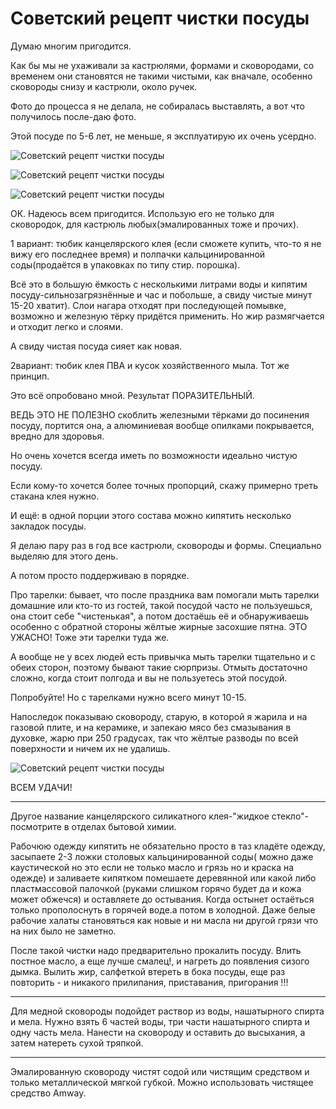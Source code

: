 # Советский рецепт чистки посуды
Думаю многим пригодится.

Как бы мы не ухаживали за кастрюлями, формами и сковородами, со временем они становятся не такими чистыми, как вначале, особенно сковороды снизу и кастрюли, около ручек.

Фото до процесса я не делала, не собиралась выставлять, а вот что получилось после-даю фото.

Этой посуде по 5-6 лет, не меньше, я эксплуатирую их очень усердно.

![Советский рецепт чистки посуды](/images/Houseworks/Clearing/chistka_posuda-01.jpg 'Советский рецепт чистки посуды')

![Советский рецепт чистки посуды](/images/Houseworks/Clearing/chistka_posuda-02.jpg 'Советский рецепт чистки посуды')

![Советский рецепт чистки посуды](/images/Houseworks/Clearing/chistka_posuda-03.jpg 'Советский рецепт чистки посуды')

ОК. Надеюсь всем пригодится. Использую его не только для сковородок, для кастрюль любых(эмалированных тоже и прочих).

1 вариант: тюбик канцелярского клея (если сможете купить, что-то я не вижу его последнее время) и полпачки кальцинированной соды(продаётся в упаковках по типу стир. порошка).

Всё это в большую ёмкость  с несколькими литрами воды и кипятим посуду-сильнозагрязнённые и час и побольше, а свиду чистые минут 15-20 хватит). Слои нагара отходят при последующей помывке, возможно и железную тёрку придётся применить. Но жир размягчается и отходит легко и слоями.

А свиду чистая посуда сияет как новая.

2вариант: тюбик клея ПВА и кусок хозяйственного мыла. Тот же принцип.

Это всё опробовано мной. Результат ПОРАЗИТЕЛЬНЫЙ.

ВЕДЬ ЭТО НЕ ПОЛЕЗНО скоблить железными тёрками до посинения посуду, портится она, а алюминиевая вообще опилками покрывается, вредно для здоровья.

Но очень хочется всегда иметь по возможности идеально чистую посуду.

Если кому-то хочется более точных пропорций, скажу примерно треть стакана клея нужно.

И ещё: в одной порции этого состава можно кипятить несколько закладок посуды.

Я делаю пару раз в год все кастрюли, сковороды и формы. Специально выделяю для этого день.

А потом просто поддерживаю в порядке.

Про тарелки: бывает, что после праздника вам помогали мыть тарелки домашние или кто-то из гостей, такой посудой часто не пользуешься, она стоит себе "чистенькая", а потом достаёшь её и обнаруживаешь особенно с обратной стороны жёлтые жирные засохшие пятна. ЭТО УЖАСНО! Тоже эти тарелки туда же.

А вообще не у всех людей есть привычка мыть тарелки тщательно и с обеих сторон, поэтому бывают такие сюрпризы. Отмыть достаточно сложно, когда стоит полгода и вы не пользуетесь этой посудой.

Попробуйте! Но с тарелками нужно всего минут 10-15.

Напоследок показываю сковороду, старую, в которой я жарила и на газовой плите, и на керамике, и запекаю мясо без смазывания в духовке, жарю при 250 градусах, так что жёлтые разводы по всей поверхности и ничем их не удалишь.

![Советский рецепт чистки посуды](/images/Houseworks/Clearing/chistka_posuda-04.jpg 'Советский рецепт чистки посуды')

ВСЕМ УДАЧИ!

-----
Другое название канцелярского силикатного клея-"жидкое стекло"-посмотрите в отделах бытовой химии.

Рабочюю одежду кипятить не обязательно просто в таз кладёте одежду, засыпаете 2-3 ложки столовых кальцинированной соды( можно даже каустической но это если не только масло и грязь но и краска на одежде) и заливаете кипятком помешаете деревянной или какой либо пластмассовой палочкой (руками слишком горячо будет да и кожа может обжечся) и оставляете до остывания. Когда остынет остаёться только прополоснуть в горячей воде.а потом в холодной. Даже белые рабочие халаты становяться как новые и ни масла ни другой грязи что на них было не заметно.

После такой чистки надо предварительно прокалить посуду. Влить постное масло, а еще лучше смалец!, и нагреть до появления сизого дымка. Вылить жир, салфеткой втереть в бока посуды, еще раз повторить - и никакого прилипания, приставания, пригорания !!!

-------
Для медной сковороды подойдет раствор из воды, нашатырного спирта и мела. Нужно взять 6 частей воды, три части
нашатырного спирта и одну часть мела. Нанести на сковороду и оставить до высыхания, а затем натереть сухой тряпкой.

-------
Эмалированную сковороду чистят содой или чистящим средством и только металлической мягкой губкой. Можно использовать
чистящее средство Amway.
